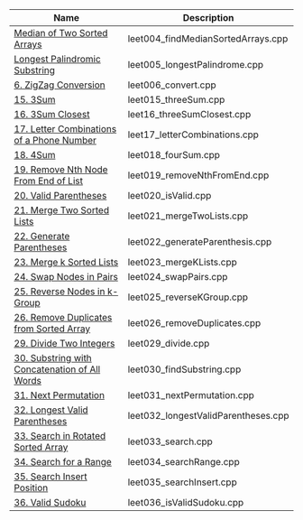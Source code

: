 |Name|Description|    
|-|-|
|[Median of Two Sorted Arrays](https://leetcode.com/problems/median-of-two-sorted-arrays/description/)|leet004_findMedianSortedArrays.cpp|
|[Longest Palindromic Substring](https://leetcode.com/problems/longest-palindromic-substring/description/)|leet005_longestPalindrome.cpp|
|[6. ZigZag Conversion](https://leetcode.com/problems/zigzag-conversion/description/)|leet006_convert.cpp|
|[15. 3Sum](https://leetcode.com/problems/3sum/description/)|leet015_threeSum.cpp|
|[16. 3Sum Closest](https://leetcode.com/problems/3sum-closest/description/)|leet16_threeSumClosest.cpp|
|[17. Letter Combinations of a Phone Number](https://leetcode.com/problems/letter-combinations-of-a-phone-number/description/)|leet17_letterCombinations.cpp|
|[18. 4Sum](https://leetcode.com/problems/4sum/description/)|leet018_fourSum.cpp|
|[19. Remove Nth Node From End of List](https://leetcode.com/problems/remove-nth-node-from-end-of-list/description/)|leet019_removeNthFromEnd.cpp|
|[20. Valid Parentheses](https://leetcode.com/problems/valid-parentheses/description/)|leet020_isValid.cpp|
|[21. Merge Two Sorted Lists](https://leetcode.com/problems/merge-two-sorted-lists/description/)|leet021_mergeTwoLists.cpp|
|[22. Generate Parentheses](https://leetcode.com/problems/generate-parentheses/description/)|leet022_generateParenthesis.cpp|
|[23. Merge k Sorted Lists](https://leetcode.com/problems/merge-k-sorted-lists/discuss/)|leet023_mergeKLists.cpp|
|[24. Swap Nodes in Pairs](https://leetcode.com/problems/swap-nodes-in-pairs/description/)|leet024_swapPairs.cpp|
|[25. Reverse Nodes in k-Group](https://leetcode.com/problems/reverse-nodes-in-k-group/description/)|leet025_reverseKGroup.cpp|
|[26. Remove Duplicates from Sorted Array](https://leetcode.com/problems/remove-duplicates-from-sorted-array/description/)|leet026_removeDuplicates.cpp|
|[29. Divide Two Integers](https://leetcode.com/problems/divide-two-integers/description/)|leet029_divide.cpp|
|[30. Substring with Concatenation of All Words](https://leetcode.com/problems/substring-with-concatenation-of-all-words/description/)|leet030_findSubstring.cpp|
|[31. Next Permutation](https://leetcode.com/problems/next-permutation/description/)|leet031_nextPermutation.cpp|
|[32. Longest Valid Parentheses](https://leetcode.com/problems/longest-valid-parentheses/description/)|leet032_longestValidParentheses.cpp|
|[33. Search in Rotated Sorted Array](https://leetcode.com/problems/search-in-rotated-sorted-array/description/)|leet033_search.cpp|
|[34. Search for a Range](https://leetcode.com/problems/search-for-a-range/description/)|leet034_searchRange.cpp|
|[35. Search Insert Position](https://leetcode.com/problems/search-insert-position/description/)|leet035_searchInsert.cpp|
|[36. Valid Sudoku](https://leetcode.com/problems/valid-sudoku/description/)|leet036_isValidSudoku.cpp|